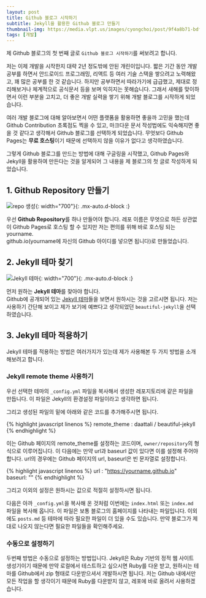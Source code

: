 ```yaml
---
layout: post
title: Github 블로그 시작하기
subtitle: Jekyll을 활용한 Github 블로그 만들기
thumbnail-img: https://media.vlpt.us/images/cyongchoi/post/9f4a8b71-bdf4-4266-b25c-40fc5e29d761/asasf.png
tags: [개발]
---
```


제 Github 블로그의 첫 번째 글로 `Github 블로그 시작하기`를 써보려고 합니다.    

저는 이제 개발을 시작한지 대략 2년 정도밖에 안된 개린이입니다. 짧은 기간 동안 개발 공부를 하면서 안드로이드 프로그래밍, 리액트 등 
여러 기술 스택을 쌓으려고 노력해왔고, 꽤 많은 공부를 한 것 같습니다. 하지만 공부하면서 따라가기에 급급했고, 제대로 정리해보거나 
체계적으로 공식문서 등을 보며 익히지는 못해습니다. 그래서 새해를 맞이하면서 이런 부분을 고치고, 더 좋은 개발 실력을 쌓기 위해 개발
블로그를 시작하게 되었습니다.  

여러 개발 블로그에 대해 알아보면서 어떤 플랫폼을 활용하면 좋을까 고민을 했는데 Github Contribution 초록점도 찍을 수 있고, 마크다운 문서
작성법에도 익숙해지면 좋을 것 같다고 생각해서 Github 블로그를 선택하게 되었습니다. 무엇보다 Github Pages는 **무료 호스팅**이기 때문에 선택하지
않을 이유가 없다고 생각하였습니다.

그렇게 Github 블로그를 만드는 방법에 대해 구글링을 시작했고, Github Pages와 Jekyll을 활용하여 만든다는 것을 알게되어 그 내용을 제 블로그의
첫 글로 작성하게 되었습니다.

## 1. Github Repository 만들기

![repo 생성](https://user-images.githubusercontent.com/49465188/103454172-96da9180-4d24-11eb-8e8e-d8b15559784d.png){: width="700"}{: .mx-auto.d-block :}

우선 **Github Repository**를 하나 만들어야 합니다. 레포 이름은 무엇으로 하든 상관없이 Github Pages로 호스팅 할 수 있지만 저는 편의를 위해 바로 
호스팅 되는 yourname.  
github.io(yourname에 자신의 Github 아이디를 넣으면 됩니다)로 만들었습니다.

## 2. Jekyll 테마 찾기

![Jekyll 테마](https://user-images.githubusercontent.com/49465188/103454331-38161780-4d26-11eb-914c-cf7131ad122a.png){: width="700"}{: .mx-auto.d-block :}

먼저 원하는 **Jekyll 테마**를 찾아야 합니다.  
Github에 공개되어 있는 [Jekyll 테마](https://github.com/topics/jekyll-theme)들을 보면서 원하시는 것을 고르시면 됩니다. 저는 사용하기 간단해
보이고 제가 보기에 예쁘다고 생각되었던 `beautiful-jekyll`을 선택하였습니다.

## 3. Jekyll 테마 적용하기

Jekyll 테마를 적용하는 방법은 여러가지가 있는데 제가 사용해본 두 가지 방법을 소개해보려고 합니다.

### Jekyll remote theme 사용하기

우선 선택한 테마의 `_config.yml` 파일을 복사해서 생성한 레포지토리에 같은 파일을 만듭니다. 이 파일은 Jekyll의 환경설정 파일이라고 생각하면 됩니다.  

그리고 생성된 파일의 밑에 아래와 같은 코드를 추가해주시면 됩니다.

{% highlight javascript linenos %}
remote_theme : daattali / beautiful-jekyll
{% endhighlight %}

이는 Github 페이지의 remote_theme를 설정하는 코드이며, `owner/repository`의 형식으로 이루어집니다.
이 다음에는 만약 url과 baseurl 값이 있다면 이를 설정해 주어야 합니다. url의 경우에는 Github 페이지의 url,
baseurl은 빈 문자열로 설정합니다.

{% highlight javascript linenos %}
url : "https://yourname.github.io"  
baseurl: ""
{% endhighlight %}

그리고 이외의 설정은 원하시는 값으로 적절히 설정하시면 됩니다.  

다음은 아까 `_config.yml`을 복사해 온 것처럼 이번에는 `index.html` 또는 `index.md` 파일을 복사해 옵니다.
이 파일은 보통 블로그의 홈페이지를 나타내는 파일입니다. 이외에도 `posts.md` 등 테마에 따라 필요한 파일이 더 있을
수도 있습니다. 만약 블로그가 제대로 나오지 않는다면 필요한 파일들을 확인해주세요.

### 수동으로 설정하기

두번째 방법은 수동으로 설정하는 방법입니다. Jekyll은 Ruby 기반의 정적 웹 사이트 생성기이기 때문에 만약 로컬에서 테스트하고
싶으시면 Ruby를 다운 받고, 원하시는 테마를 Github에서 zip 형태로 다운받으셔서 개발하시면 됩니다. 저는 Github 내에서만 모든
작업을 할 생각이기 때문에 Ruby를 다운받지 않고, 레포에 바로 올려서 사용하겠습니다.
